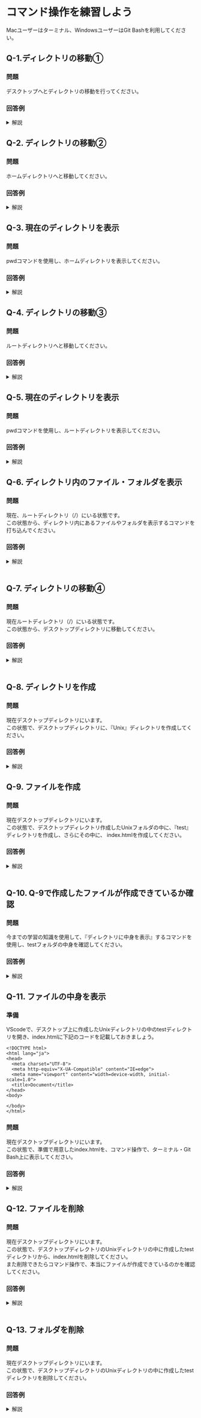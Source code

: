 # コマンド操作を練習しよう
Macユーザーはターミナル、WindowsユーザーはGit Bashを利用してください。

## Q-1.ディレクトリの移動①
### 問題 
デスクトップへとディレクトリの移動を行ってください。

### 回答例
<details><summary>解説</summary><div>

```
cd Desktop
```

</div></details>

<img src="https://i.gyazo.com/ca38be21d158209ad8d2bdbc84a4be49.gif" alt="">

## Q-2. ディレクトリの移動②

### 問題 
ホームディレクトリへと移動してください。

### 回答例
<details><summary>解説</summary><div>

```
cd ~
```

</div></details>

<img src="https://i.gyazo.com/dde6967c99b63db30f91454aa2bfaa63.gif" alt="">

## Q-3. 現在のディレクトリを表示

### 問題 
pwdコマンドを使用し、ホームディレクトリを表示してください。

### 回答例
<details><summary>解説</summary><div>

```
pwd
```

```
// 実行結果
/Users/ユーザー名
```
つまりホームディレクトリと呼ばれるディレクトリは、Usersディレクトリの中にあるユーザー名ディレクトリを指していることが分かります。<br>

~ = /Users/ユーザー名

</div></details>

<img src="https://i.gyazo.com/5d2d5877a5fe4988a8cf871960ee2d14.gif" alt="">

## Q-4. ディレクトリの移動③

### 問題 
ルートディレクトリへと移動してください。

### 回答例
<details><summary>解説</summary><div>

```
cd /
```

</div></details>

<img src="https://i.gyazo.com/87850a5b5589283c02fb24dd5e289410.gif" alt="">

## Q-5. 現在のディレクトリを表示

### 問題 
pwdコマンドを使用し、ルートディレクトリを表示してください。

### 回答例
<details><summary>解説</summary><div>

```
pwd
```

```
// 実行結果
/
```

ルートディレクト = / であることがわかる。

ここまでで、出てきたルートディレクトリ、ホームディレクトリの関係性を整理すると下記のようになります。<br>
/ → ルートディレクトリ（PCの大元のディレクトリ）<br>
/Users/ユーザー名 → ホームディレクトリ <br>

PCの中身というのは階層構造になっており、１番上流にあるディレクトリが、ルートディレクトリであり、ルートディレクトリの中のUsersディレクトリのユーザー名ディレクトリがホームディレクトリということが分かります。<br>

ターミナル・Git Bashを開くと、毎回、~（ホームディレクトリ）にいる状態からコマンド操作を開始するようになっています。<br>

ホームディレクトリは、/Users/ユーザー名と表記されず、簡単に~の記号で表示されるのがデフォルトになります。
<br>

</div></details>

<img src="https://i.gyazo.com/df11ed169c79bf413b9639fdf2f17262.gif" alt="">

## Q-6. ディレクトリ内のファイル・フォルダを表示

### 問題 
現在、ルートディレクトリ（/）にいる状態です。<br>
この状態から、ディレクトリ内にあるファイルやフォルダを表示するコマンドを打ち込んでください。

### 回答例
<details><summary>解説</summary><div>

ls コマンドを使用することで、ディレクトリ内のファイル、フォルダの表示することが出来ます。<br>
今回はルートディレクトリにあるフォルダやファイルを表示していることになります。<br>
Usersディレクトリが、ルートディレクトリの中にあることが分かります。

```
ls
```

また、lsコマンドにオプションを追加することで、下記のことが出来るようになります。
- -aオプションで隠しファイルも表示<br>
- -laオプションでファイルの権限などの詳細も表示<br>

```
ls -a
ls -la
```

</div></details>

<img src="https://i.gyazo.com/65b74212e92ca60fc70c674e1377e623.gif" alt="">

<img src="https://i.gyazo.com/b8b4577e193ba223a01d7a852fdb4b56.gif" alt="">

<img src="https://i.gyazo.com/49470a9de3aae53c5bd29262159b3fc5.gif" alt="">

## Q-7. ディレクトリの移動④

### 問題 
現在ルートディレクトリ（/）にいる状態です。<br>
この状態から、デスクトップディレクトリに移動してください。

### 回答例
<details><summary>解説</summary><div>
いろいろな移動方法があります。

```
回答①
cd ~/Desktop

回答②
cd Users/ユーザー名/Desktop
```

~ = Users/ユーザー名 であるので、結局同じことをしています。

</div></details>

<img src="https://i.gyazo.com/790d0ddded0345e11f6bda584abf1c0b.gif" alt="">


<img src="https://i.gyazo.com/a278aae25e9d032635078b77d4321334.gif" alt="">

## Q-8. ディレクトリを作成

### 問題 
現在デスクトップディレクトリにいます。<br>
この状態で、デスクトップディレクトリに、『Unix』ディレクトリを作成してください。

### 回答例
<details><summary>解説</summary><div>

ディレクトリに作成には、mkdirコマンドを使用します。

```
mkdir Unix
```

</div></details>

<img src="https://i.gyazo.com/05990e621387cc31cd1b144870538a25.gif" alt="">

## Q-9. ファイルを作成

### 問題 
現在デスクトップディレクトリにいます。<br>
この状態で、デスクトップディレクトリ作成したUnixフォルダの中に、『test』ディレクトリを作成し、さらにその中に、
index.htmlを作成してください。

### 回答例
<details><summary>解説</summary><div>

ディレクトリに作成には、mkdirコマンドを使用します。

```
mkdir Unix/test
touch Unix/test/index.html
```

</div></details>

<img src="https://i.gyazo.com/3fb9f3eb5abb315bdf774712418cc519.gif" alt="">

<img src="https://i.gyazo.com/985cd713a324aaecd874d39437d67d81.gif" alt="">


## Q-10. Q-9で作成したファイルが作成できているか確認

### 問題 
今までの学習の知識を使用して、『ディレクトリに中身を表示』するコマンドを使用し、testフォルダの中身を確認してください。

### 回答例
<details><summary>解説</summary><div>

lsコマンドを使用します。

```
ls Unix/test
```

</div></details>

<img src="https://i.gyazo.com/763fe96aa5db01b0f4e6b7736b09718d.gif" alt="">

## Q-11. ファイルの中身を表示

### 準備
VScodeで、デスクトップ上に作成したUnixディレクトリの中のtestディレクトリを開き、index.htmlに下記のコードを記載しておきましょう。

```
<!DOCTYPE html>
<html lang="ja">
<head>
  <meta charset="UTF-8">
  <meta http-equiv="X-UA-Compatible" content="IE=edge">
  <meta name="viewport" content="width=device-width, initial-scale=1.0">
  <title>Document</title>
</head>
<body>
  
</body>
</html>

```

### 問題 
現在デスクトップディレクトリにいます。<br>
この状態で、準備で用意したindex.htmlを、コマンド操作で、ターミナル・Git Bash上に表示してください。


### 回答例
<details><summary>解説</summary><div>

ファイルの中身を全て表示するには、catコマンドを使用します。

```
cat Unix/test/index.html
```

</div></details>

<img src="https://i.gyazo.com/c900e10cdd70d1a459047a7436794533.gif" alt="">

## Q-12. ファイルを削除

### 問題 
現在デスクトップディレクトリにいます。<br>
この状態で、デスクトップディレクトリのUnixディレクトリの中に作成したtestディレクトリから、index.htmlを削除してください。<br>
また削除できたらコマンド操作で、本当にファイルが作成できているのかを確認してください。


### 回答例
<details><summary>解説</summary><div>

ファイルの削除は、rmコマンドを使用します。

```
rm Unix/test/index.html
ls Unix/test
```

</div></details>

<img src="https://i.gyazo.com/ef0ce90332b6d2878456dbb08c14ce6b.gif" alt="">

<img src="https://i.gyazo.com/f6be9d5842575f62650ca49070c6d95b.gif" alt="">

## Q-13. フォルダを削除

### 問題 
現在デスクトップディレクトリにいます。<br>
この状態で、デスクトップディレクトリのUnixディレクトリの中に作成したtestディレクトリを削除してください。


### 回答例
<details><summary>解説</summary><div>

フォルダの削除は、rmコマンドに-rfオプションを付与して使用します。

```
rm -rf Unix/test
```

</div></details>

<img src="https://i.gyazo.com/c7fb80a11f5eb2e480eb02b48425c46c.gif" alt="">
